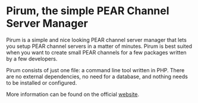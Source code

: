 Pirum, the simple PEAR Channel Server Manager
=============================================

Pirum is a simple and nice looking PEAR channel server manager that lets you
setup PEAR channel servers in a matter of minutes. Pirum is best suited when
you want to create small PEAR channels for a few packages written by a few
developers.

Pirum consists of just one file: a command line tool written in PHP. There are
no external dependencies, no need for a database, and nothing needs to be
installed or configured.

More information can be found on the official [website](http://pirum.sensiolabs.org/).
